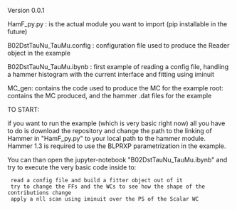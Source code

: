 Version 0.0.1

HamF_py.py : is the actual module you want to import (pip installable in the future)

B02DstTauNu_TauMu.config : configuration file used to produce the Reader object in the example

B02DstTauNu_TauMu.ibynb : first example of reading a config file, handling a hammer histogram with the current interface and fitting using iminuit

MC_gen: contains the code used to produce the MC for the example
root: contains the MC produced, and the hammer .dat files for the example

TO START:

if you want to run the example (which is very basic right now) all you have to do is download the repository and change the path to the linking of Hammer in "HamF_py.py" to your local path to the hammer module.
Hammer 1.3 is required to use the BLPRXP parametrization in the example.

You can than open the jupyter-notebook "B02DstTauNu_TauMu.ibynb" and try to execute the very basic code inside to:

     read a config file and build a fitter object out of it
     try to change the FFs and the WCs to see how the shape of the contributions change
     apply a nll scan using iminuit over the PS of the Scalar WC
